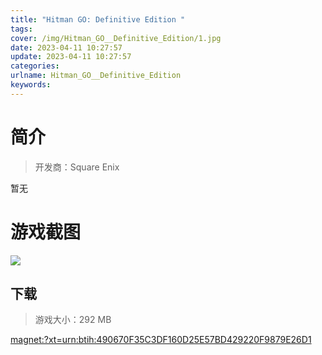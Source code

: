 ```yaml
---
title: "Hitman GO: Definitive Edition "
tags: 
cover: /img/Hitman_GO__Definitive_Edition/1.jpg
date: 2023-04-11 10:27:57
update: 2023-04-11 10:27:57
categories: 
urlname: Hitman_GO__Definitive_Edition
keywords: 
---
```

# 简介

> 开发商：Square Enix

暂无

# 游戏截图

![](/img/Hitman_GO__Definitive_Edition/2.jpg)


## 下载

> 游戏大小：292 MB

[magnet:?xt=urn:btih:490670F35C3DF160D25E57BD429220F9879E26D1](magnet:?xt=urn:btih:490670F35C3DF160D25E57BD429220F9879E26D1)